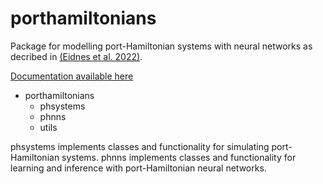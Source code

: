 # porthamiltonians
Package for modelling port-Hamiltonian systems with neural networks as decribed in [(Eidnes et al. 2022)](https://arxiv.org/pdf/2206.02660.pdf).

[Documentation available here](https://port-hamiltonian-neural-networks.readthedocs.io/en/latest/)

- porthamiltonians
    + phsystems
    + phnns
    + utils

phsystems implements classes and functionality for simulating port-Hamiltonian systems.
phnns implements classes and functionality for learning and inference with port-Hamiltonian neural networks.
